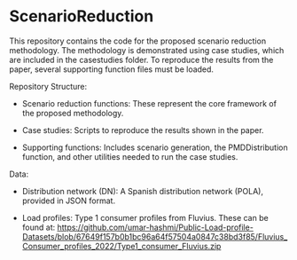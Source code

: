 # ScenarioReduction
This repository contains the code for the proposed scenario reduction methodology. The methodology is demonstrated using case studies, which are included in the casestudies folder. To reproduce the results from the paper, several supporting function files must be loaded.

Repository Structure:
- Scenario reduction functions: These represent the core framework of the proposed methodology.

- Case studies: Scripts to reproduce the results shown in the paper.

- Supporting functions: Includes scenario generation, the PMDDistribution function, and other utilities needed to run the case studies.

Data:

- Distribution network (DN): A Spanish distribution network (POLA), provided in JSON format.

- Load profiles: Type 1 consumer profiles from Fluvius. These can be found at: https://github.com/umar-hashmi/Public-Load-profile-Datasets/blob/67649f157b0b1bc96a64f57504a0847c38bd3f85/Fluvius_Consumer_profiles_2022/Type1_consumer_Fluvius.zip
